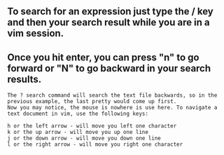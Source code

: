 ## To search for an expression just type the / key and then your search result while you are in a vim session. 
## Once you hit enter, you can press "n" to go forward or "N" to go backward in your search results.

    The ? search command will search the text file backwards, so in the previous example, the last pretty would come up first.
    Now you may notice, the mouse is nowhere is use here. To navigate a text document in vim, use the following keys:

    h or the left arrow - will move you left one character
    k or the up arrow - will move you up one line
    j or the down arrow - will move you down one line
    l or the right arrow - will move you right one character
